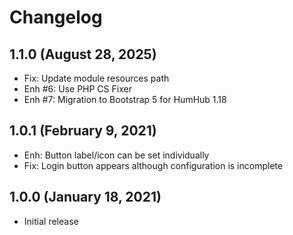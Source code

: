 Changelog
=========

1.1.0 (August 28, 2025)
-----------------------
- Fix: Update module resources path
- Enh #6: Use PHP CS Fixer
- Enh #7: Migration to Bootstrap 5 for HumHub 1.18

1.0.1 (February 9, 2021)
------------------------
- Enh: Button label/icon can be set individually
- Fix: Login button appears although configuration is incomplete

1.0.0 (January 18, 2021)
------------------------
- Initial release
